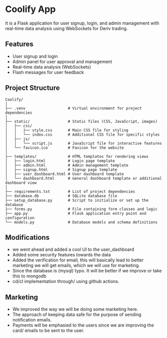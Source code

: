 # Coolify App

It is a Flask application for user signup, login, and admin management with real-time data analysis using WebSockets for Deriv trading.

## Features

- User signup and login
- Admin panel for user approval and management
- Real-time data analysis (WebSockets)
- Flash messages for user feedback

## Project Structure
```
Coolify/
│
├── .venv                   # Virtual environment for project dependencies
│
├── static/                 # Static files (CSS, JavaScript, images)
│   ├── css/
│   │   ├── style.css       # Main CSS file for styling
│   │   └── index.css       # Additional CSS file for specific styles
│   ├── js/
│   │   └── script.js       # JavaScript file for interactive features
│   └── favicon.ico         # Favicon for the website
│
├── templates/              # HTML templates for rendering views
│   ├── login.html          # Login page template
│   ├── admin.html          # Admin management template
│   ├── signup.html         # Signup page template
│   ├── user_dashboard.html # User dashboard template
│   └── dashboard.html      # General dashboard template or additional dashboard view
│
├── requirements.txt        # List of project dependencies
├── database.db             # SQLite database file
├── setup_database.py       # Script to initialize or set up the database
├── forms.py                # File containing form classes and logic
├── app.py                  # Flask application entry point and configuration
└── models.py               # Database models and schema definitions
```
## Modifications
- we went ahead and added a cool UI to the user_dashboard
- Added some security features towards the data
- Added the verification for email, this will basically lead to better marketing 
  we will get emails, which we will use for marketing.
- Since the database is (mysql) typo. It will be better if we improve or take this to mongodb
- cd/cI implementation through/ using github actions.

## Marketing
- We improved the way we will be doing some marketing here.
- The approach of keeping data safe for the purpose of sending notification emails.
- Payments will be emphasied to the users since we are improving the card/ emails to be sent to the user.
